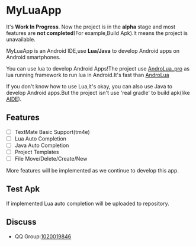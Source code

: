 # MyLuaApp

It's **Work In Progress**. Now the project is in the **alpha** stage and most features are **not completed**(For example,Build Apk).It means the project is unavailable.

MyLuaApp is an Android IDE,use **Lua/Java**  to develop Android apps on Android smartphones. 

You can use lua to develop Android Apps!The project use [AndroLua_pro](https://github.com/nirenr/AndroLua_pro) as lua running framework to run lua in Android.It's fast than [AndroLua](https://github.com/mkottman/AndroLua)

If you don't know how to use Lua,it's okay, you can also use Java to develop Android apps.But the project isn't use 'real gradle' to build apk(like [AIDE](https://play.google.com/store/apps/details?id=com.aide.ui&hl=en_US&gl=US)).

## Features 
 - [ ] TextMate Basic Support(tm4e)
 - [ ] Lua Auto Completion
 - [ ] Java Auto Completion
 - [ ] Project Templates
 - [ ] File Move/Delete/Create/New

More features will be implemented as we continue to develop this app.

## Test Apk
If implemented Lua auto completion will be uploaded to repository.

## Discuss
 - QQ Group:[1020019846](https://jq.qq.com/?_wv=1027&k=zGdBLMr8)
